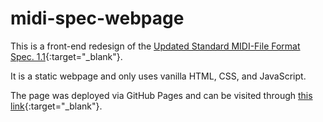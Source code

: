 ﻿# midi-spec-webpage
This is a front-end redesign of the [Updated Standard MIDI-File Format Spec. 1.1](http://www.music.mcgill.ca/~ich/classes/mumt306/StandardMIDIfileformat.html){:target="_blank"}.

It is a static webpage and only uses vanilla HTML, CSS, and JavaScript.

The page was deployed via GitHub Pages and can be visited through [this link](https://embryzon.github.io/midi-spec-webpage){:target="_blank"}.
